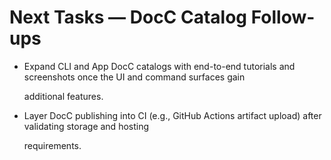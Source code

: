 # Next Tasks — DocC Catalog Follow-ups

- Expand CLI and App DocC catalogs with end-to-end tutorials and screenshots once the UI and command surfaces gain

  additional features.

- Layer DocC publishing into CI (e.g., GitHub Actions artifact upload) after validating storage and hosting

  requirements.
